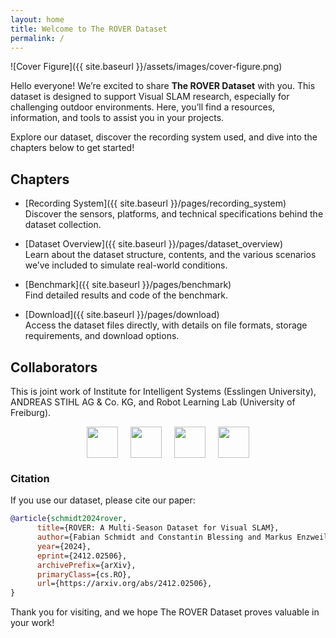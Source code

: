 ```yaml
---
layout: home
title: Welcome to The ROVER Dataset
permalink: /
---
```


![Cover Figure]({{ site.baseurl }}/assets/images/cover-figure.png)

Hello everyone! We’re excited to share **The ROVER Dataset** with you. This dataset is designed to support Visual SLAM research, especially for challenging outdoor environments. Here, you’ll find a resources, information, and tools to assist you in your projects.

Explore our dataset, discover the recording system used, and dive into the chapters below to get started!

## Chapters
- [Recording System]({{ site.baseurl }}/pages/recording_system)  
  Discover the sensors, platforms, and technical specifications behind the dataset collection.

- [Dataset Overview]({{ site.baseurl }}/pages/dataset_overview)  
  Learn about the dataset structure, contents, and the various scenarios we’ve included to simulate real-world conditions.

- [Benchmark]({{ site.baseurl }}/pages/benchmark)  
  Find detailed results and code of the benchmark.

- [Download]({{ site.baseurl }}/pages/download)  
  Access the dataset files directly, with details on file formats, storage requirements, and download options.


## Collaborators
This is joint work of Institute for Intelligent Systems (Esslingen University), ANDREAS STIHL AG & Co. KG, and Robot Learning Lab (University of Freiburg).

<div style="display: flex; justify-content: center; align-items: center; gap: 20px;">
  <img src="{{ site.baseurl }}/assets/images/iis_logo_full_bitmap.jpg" height="50">
  <img src="{{ site.baseurl }}/assets/images/esslingen_university.png" height="50">
  <img src="{{ site.baseurl }}/assets/images/stihl.png" height="50">
  <img src="{{ site.baseurl }}/assets/images/uni_freiburg.jpg" height="50">
</div>

### Citation
If you use our dataset, please cite our paper:
```bibtex
@article{schmidt2024rover,
      title={ROVER: A Multi-Season Dataset for Visual SLAM}, 
      author={Fabian Schmidt and Constantin Blessing and Markus Enzweiler and Abhinav Valada},
      year={2024},
      eprint={2412.02506},
      archivePrefix={arXiv},
      primaryClass={cs.RO},
      url={https://arxiv.org/abs/2412.02506}, 
}
```

Thank you for visiting, and we hope The ROVER Dataset proves valuable in your work!
